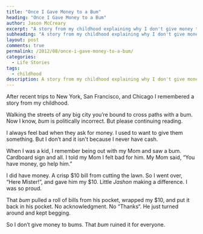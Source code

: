 ```yaml
---
title: "Once I Gave Money to a Bum"
heading: "Once I Gave Money to a Bum"
author: Jason McCreary
excerpt: "A story from my childhood explaining why I don't give money to bums."
subheading: "A story from my childhood explaining why I don't give money to bums."
layout: post
comments: true
permalink: /2012/08/once-i-gave-money-to-a-bum/
categories:
  - Life Stories
tags:
  - childhood
description: A story from my childhood explaining why I don't give money to bums.
---
```

After recent trips to New York, San Francisco, and Chicago I remembered a story from my childhood.

Walking the streets of any big city you&rsquo;re bound to cross paths with a bum. Now I know, *bum* is politically incorrect. But please continuing reading.

I always feel bad when they ask for money. I used to want to give them something. But I don&rsquo;t and it isn't because I never have cash.

When I was a kid, I remember being out with my Mom and saw a bum. Cardboard sign and all. I told my Mom I felt bad for him. My Mom said, &ldquo;You have money, go help him.&rdquo;

I did have money. A crisp $10 bill from cutting the lawn. So I went over, &ldquo;Here Mister!&rdquo;, and gave him my $10. Little *Jashon* making a difference. I was so proud.

That *bum* pulled a roll of bills from his pocket, wrapped my $10, and put it back in his pocket. No acknowledgment. No &ldquo;Thanks&ldquo;. He just turned around and kept begging.

So I don&rsquo;t give money to bums. That *bum* ruined it for everyone.
